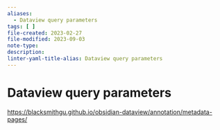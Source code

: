 ```yaml
---
aliases:
  - Dataview query parameters
tags: [ ]
file-created: 2023-02-27
file-modified: 2023-09-03
note-type: 
description: 
linter-yaml-title-alias: Dataview query parameters
---
```


# Dataview query parameters

https://blacksmithgu.github.io/obsidian-dataview/annotation/metadata-pages/
